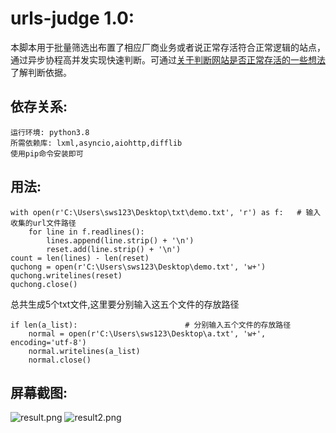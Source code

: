 # urls-judge 1.0:

本脚本用于批量筛选出布置了相应厂商业务或者说正常存活符合正常逻辑的站点，通过异步协程高并发实现快速判断。可通过[关于判断网站是否正常存活的一些想法](https://www.jianshu.com/p/ba139eddadf0)了解判断依据。

## 依存关系:
```
运行环境: python3.8
所需依赖库: lxml,asyncio,aiohttp,difflib
使用pip命令安装即可
```
## 用法:
```
with open(r'C:\Users\sws123\Desktop\txt\demo.txt', 'r') as f:   # 输入收集的url文件路径
    for line in f.readlines():
        lines.append(line.strip() + '\n')
        reset.add(line.strip() + '\n')
count = len(lines) - len(reset)
quchong = open(r'C:\Users\sws123\Desktop\demo.txt', 'w+')
quchong.writelines(reset)
quchong.close()
```
总共生成5个txt文件,这里要分别输入这五个文件的存放路径
```
if len(a_list):                        # 分别输入五个文件的存放路径
    normal = open(r'C:\Users\sws123\Desktop\a.txt', 'w+', encoding='utf-8')
    normal.writelines(a_list)
    normal.close()
```

## 屏幕截图:
![result.png](https://upload-images.jianshu.io/upload_images/21474770-1f2b9362c911a432.png?imageMogr2/auto-orient/strip%7CimageView2/2/w/1240)
![result2.png](https://upload-images.jianshu.io/upload_images/21474770-73b08a2b0fbcb8ad.png?imageMogr2/auto-orient/strip%7CimageView2/2/w/1240)










